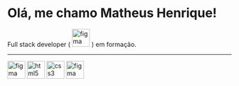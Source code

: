 # Olá, me chamo Matheus Henrique!

<p> Full stack developer ( <a target="_blank" href="https://www.w3schools.com/cs/index.php"> <img src="https://cdn-icons-png.flaticon.com/512/6132/6132221.png" alt="figma" width="40" height="40" /></a> ) em formação.</p> 

<hr>

<div style="display: inline_block">
<a target="_blank" href="https://www.w3schools.com/cs/index.php"> <img src="https://cdn-icons-png.flaticon.com/512/6132/6132221.png" alt="figma" width="40" height="40" /></a>
<a target="_blank" href="https://www.w3schools.com/html/"> <img src="https://cdn-icons-png.flaticon.com/512/5968/5968267.png" alt="html5" width="40" height="40" /></a>
<a target="_blank" href="https://www.w3schools.com/css/"> <img src="https://cdn-icons-png.flaticon.com/512/5968/5968242.png" alt="css3" width="40" height="40" /></a>
<a target="_blank" href="https://www.figma.com/"> <img src="https://cdn-icons-png.flaticon.com/512/5968/5968705.png" alt="figma" width="40" height="40" /></a>
<div>



